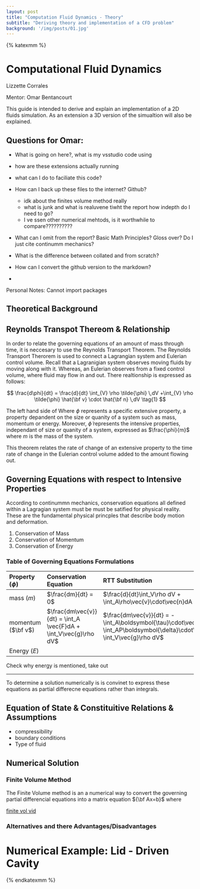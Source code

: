 ```yaml
---
layout: post
title: "Computation Fluid Dynamics - Theory"
subtitle: "Deriving theory and implementation of a CFD problem"
background: '/img/posts/01.jpg'
---
```


{% katexmm %}
# Computational Fluid Dynamics
Lizzette Corrales

Mentor: Omar Bentancourt

This guide is intended to derive and explain an implementation of a 2D fluids simulation. As an extension a 3D version of the simualtion will also be explained.

## Questions for Omar:
- What is going on here?, what is my vsstudio code using
- how are these extensions actually running
- what can I do to faciliate this code?
- How can I back up these files to the internet? Github?
  
  - idk about the finites volume method really 
  - what is junk and what is realuvene tiwht the report how indepth do I need to go?
  - I ve ssen other numerical mehtods, is it worthwhile to compare??????????

- What can I omit from the report? Basic Math Principles? Gloss over? Do I just cite continumm mechanics?

- What is the difference between collated and from scratch?
- How can I convert the github version to the markdown?
- 

Personal Notes: 
Cannot import packages

## Theoretical Background

## Reynolds Transpot Thereom & Relationship 

In order to relate the governing equations of an amount of mass through time, it is neccesary to use the Reynolds Transport Theorem. The Reynolds Transport Therorem is used to connect a Lagrangian system and Eulerian control volume. Recall that a Lagranigian system observes moving fluids by moving along with it. Whereas, an Eulerian observes from a fixed control volume, where fluid may flow in and out. There realtionship is expressed as follows:


$$
\frac{d\phi}{dt} = \frac{d}{dt} \int_{V} \rho \tilde{\phi} \,dV +\int_{V} \rho \tilde{\phi} 
\hat{\bf v} \cdot \hat{\bf n} \,dV 
\tag{1}
$$

The left hand side of 
Where $\phi$ represents a specific extensive property, a property depandent on the size or quanity of a system such as mass, momentum or energy. 
Moreover, $\tilde{\phi}$ represents the intensive properties, independant of size or quanity of a system, expressed as $\frac{\phi}{m}$ where $m$ is the mass of the system. 

This theorem relates the rate of change of an extensive property to the time rate of change in the Eulerian control volume added to the amount flowing out.

## Governing Equations with respect to Intensive Properties

 According to continummn mechanics, conservation equations all defined within a Lagragian system must be must be satified for physical reality. These are the fundamental physical princples that describe body motion and deformation.

1. Conservation of Mass
2. Conservation of Momentum
3. Conservation of Energy

### Table of Governing Equations Formulations


| Property ($\phi$)| Conservation Equation | RTT Substitution|
| :-------- | :---------- | :---------- |
| mass ($m$) | $\frac{dm}{dt} = 0$ | $\frac{d}{dt}\int_V\rho dV + \int_A\rho\vec{v}\cdot\vec{n}dA = 0$ |
| momentum ($\bf v$) | $\frac{dm\vec{v}}{dt} = \int_A \vec{F}dA + \int_V\vec{g}\rho dV$ | $\frac{dm\vec{v}}{dt} = -\int_A\boldsymbol{\tau}\cdot\vec{n}dA -\int_AP\boldsymbol{\delta}\cdot\vec{n}dA+ \int_V\vec{g}\rho dV$ | $\frac{d}{dt}\int_V\rho\vec{v}dV + \int_A\rho\vec{v}\vec{v}\cdot\vec{n}dA = -\int_A\boldsymbol{\tau}\cdot\vec{n}dA -\int_AP\boldsymbol{\delta}\cdot\vec{n}dA+ \int_V\\vec{g}\\rho dV$ |
| Energy ($E$) | 

Check why energy is mentioned, take out
***

To determine a solution numerically is is convinet to express these equations as partial differecne equations rather than integrals.

## Equation of State & Constituitive Relations & Assumptions
- compressibility
- boundary conditions
- Type of fluid

## Numerical Solution
### Finite Volume Method

The Finite Volume method is an a numerical way to convert the governing partial differencial equations into a matrix equation ${\bf Ax=b}$ where 

[finite vol vid](https://www.youtube.com/watch?v=E9_kyXjtRHc)

### Alternatives and there Advantages/Disadvantages
# Numerical Example: Lid - Driven Cavity
{% endkatexmm %}